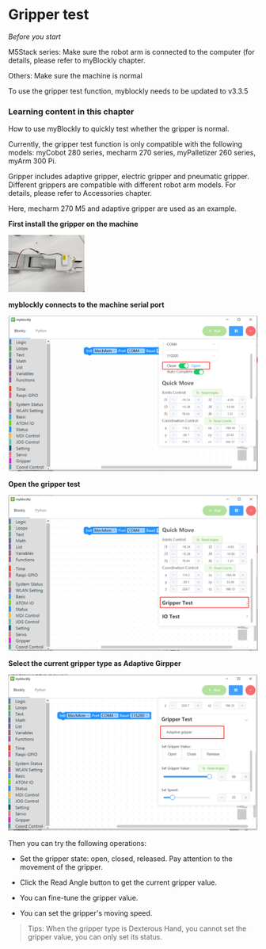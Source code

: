 # Gripper test

<i>Before you start</i>

M5Stack series: Make sure the robot arm is connected to the computer (for details, please refer to myBlockly chapter.

Others: Make sure the machine is normal

To use the gripper test function, myblockly needs to be updated to v3.3.5

### Learning content in this chapter

How to use myBlockly to quickly test whether the gripper is normal.

Currently, the gripper test function is only compatible with the following models: myCobot 280 series, mecharm 270 series, myPalletizer 260 series, myArm 300 Pi.

Gripper includes adaptive gripper, electric gripper and pneumatic gripper. Different grippers are compatible with different robot arm models. For details, please refer to Accessories chapter.

Here, mecharm 270 M5 and adaptive gripper are used as an example.

**First install the gripper on the machine**

<img src="../../../../resources\3-FunctionsAndApplications\6.developmentGuide\myBlocklyAndUlFlow\myblocklyTutorials\jawtest/connect_gripper.jpg" style="zoom: 15%;" />

**myblockly connects to the machine serial port**

<img src="../../../../resources\3-FunctionsAndApplications\6.developmentGuide\myBlocklyAndUlFlow\myblocklyTutorials\jawtest/connect1.png" style="zoom: 80%;" />

**Open the gripper test**

<img src="../../../../resources\3-FunctionsAndApplications\6.developmentGuide\myBlocklyAndUlFlow\myblocklyTutorials\jawtest/open_girpper_test1.png" style="zoom: 80%;" />

**Select the current gripper type as Adaptive Girpper**

<img src="../../../../resources\3-FunctionsAndApplications\6.developmentGuide\myBlocklyAndUlFlow\myblocklyTutorials\jawtest/gripper_type1.png" style="zoom: 80%;" />

Then you can try the following operations:

- Set the gripper state: open, closed, released. Pay attention to the movement of the gripper.

- Click the Read Angle button to get the current gripper value.

- You can fine-tune the gripper value.

- You can set the gripper's moving speed.

> Tips: When the gripper type is Dexterous Hand, you cannot set the gripper value, you can only set its status.